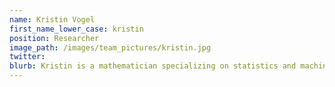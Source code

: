 ```yaml
---
name: Kristin Vogel
first_name_lower_case: kristin
position: Researcher
image_path: /images/team_pictures/kristin.jpg
twitter:
blurb: Kristin is a mathematician specializing on statistics and machine learning.
---
```


